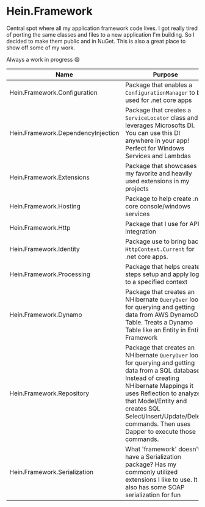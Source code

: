 # Hein.Framework
Central spot where all my application framework code lives.  I got really tired of porting the same classes and files to a new application I'm building.  So I decided to make them public and in NuGet.  This is also a great place to show off some of my work.

Always a work in progress :smile:

| Name | Purpose | Version |  |  
| --- | --- | --- | --- |   
| Hein.Framework.Configuration | Package that enables a `ConfigurationManager` to be used for .net core apps | ![NuGet](https://img.shields.io/nuget/v/Hein.Framework.Configuration.svg?style=flat-square&label=nuget) | [ReadMe](https://github.com/brandonhein/Hein.Framework/tree/master/Configuration#heinframeworkconfiguration) |  
| Hein.Framework.DependencyInjection | Package that creates a `ServiceLocator` class and leverages Microsofts DI.  You can use this DI anywhere in your app! Perfect for Windows Services and Lambdas | ![NuGet](https://img.shields.io/nuget/v/Hein.Framework.DependencyInjection.svg?style=flat-square&label=nuget) | [ReadMe](https://github.com/brandonhein/Hein.Framework/tree/master/DependencyInjection#heinframeworkdependencyinjection) | 
| Hein.Framework.Extensions | Package that showcases my favorite and heavily used extensions in my projects | ![NuGet](https://img.shields.io/nuget/v/Hein.Framework.Extensions.svg?style=flat-square&label=nuget) | ReadMe |   
| Hein.Framework.Hosting | Package to help create .net core console/windows services | ![NuGet](https://img.shields.io/nuget/v/Hein.Framework.Hosting.svg?style=flat-square&label=nuget) | [ReadMe](https://github.com/brandonhein/Hein.Framework/tree/master/Hosting#heinframeworkhosting)
| Hein.Framework.Http | Package that I use for API integration | ![NuGet](https://img.shields.io/nuget/v/Hein.Framework.Http.svg?style=flat-square&label=nuget) | [ReadMe](https://github.com/brandonhein/Hein.Framework/tree/master/Http#heinframeworkhttp) |
| Hein.Framework.Identity | Package use to bring back `HttpContext.Current` for .net core apps. | ![NuGet](https://img.shields.io/nuget/v/Hein.Framework.Identity.svg?style=flat-square&label=nuget) | [ReadMe](https://github.com/brandonhein/Hein.Framework/tree/master/Identity#heinframeworkidentity) |
| Hein.Framework.Processing | Package that helps create steps setup and apply logic to a specified context | ![NuGet](https://img.shields.io/nuget/v/Hein.Framework.Processing.svg?style=flat-square&label=nuget) | [ReadMe](https://github.com/brandonhein/Hein.Framework/tree/master/Processing#heinframeworkprocessing) | 
| Hein.Framework.Dynamo | Package that creates an NHibernate `QueryOver` look for querying and getting data from AWS DynamoDB Table.  Treats a Dynamo Table like an Entity in Entity Framework | ![NuGet](https://img.shields.io/nuget/v/Hein.Framework.Dynamo.svg?style=flat-square&label=nuget) | [ReadMe](https://github.com/brandonhein/Hein.Framework/tree/master/Repository/Dynamo#heinframeworkdynamo-for-aws-dynamodb-database-usage) |
| Hein.Framework.Repository | Package that creates an NHibernate `QueryOver` look for querying and getting data from a SQL database.  Instead of creating NHibernate Mappings it uses Reflection to analyze that Model/Entity and creates SQL Select/Insert/Update/Delete commands.  Then uses Dapper to execute those commands. | ![NuGet](https://img.shields.io/nuget/v/Hein.Framework.Repository.svg?style=flat-square&label=nuget) | [ReadMe](https://github.com/brandonhein/Hein.Framework/tree/master/Repository/SQL#heinframeworkrepository-for-sql-database-usage) |
| Hein.Framework.Serialization | What 'framework' doesn't have a Serialization package? Has my commonly utilized extensions I like to use.  It also has some SOAP serialization for fun | ![NuGet](https://img.shields.io/nuget/v/Hein.Framework.Serialization.svg?style=flat-square&label=nuget) | [ReadMe](https://github.com/brandonhein/Hein.Framework/tree/master/Serialization#heinframeworkserialization) |
